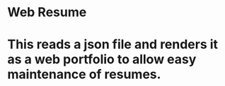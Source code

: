 # Web Resume
# This reads a json file and renders it as a web portfolio to allow easy maintenance of resumes.
